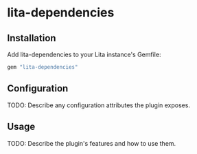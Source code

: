 # lita-dependencies



## Installation

Add lita-dependencies to your Lita instance's Gemfile:

``` ruby
gem "lita-dependencies"
```

## Configuration

TODO: Describe any configuration attributes the plugin exposes.

## Usage

TODO: Describe the plugin's features and how to use them.
